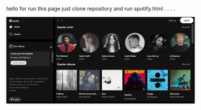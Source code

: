 hello for run this page just clone repository and run spotify.html
.
.
.
.

<img src="https://github.com/Arminba79/spotify/blob/main/Screenshot%202024-09-29%20184603.png"/>
